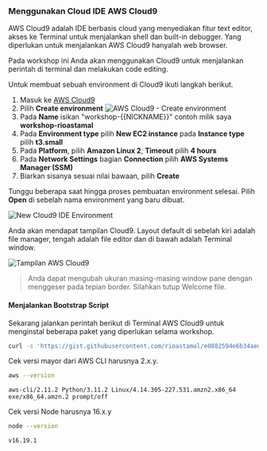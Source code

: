 ### Menggunakan Cloud IDE AWS Cloud9

AWS Cloud9 adalah IDE berbasis cloud yang menyediakan fitur text editor, akses ke Terminal untuk menjalankan shell dan built-in debugger. Yang diperlukan untuk menjalankan AWS Cloud9 hanyalah web browser.

Pada workshop ini Anda akan menggunakan Cloud9 untuk menjalankan perintah di terminal dan melakukan code editing.

Untuk membuat sebuah environment di Cloud9 ikuti langkah berikut.

1. Masuk ke [AWS Cloud9](https://console.aws.amazon.com/cloud9control/home)
2. Pilih **Create environment**
![AWS Cloud9 - Create environment](https://user-images.githubusercontent.com/469847/224514038-926afe2e-c4bf-4878-9aa4-f24c7655464f.png)
3. Pada **Name** isikan &quot;workshop-{{NICKNAME}}&quot; contoh milik saya **workshop-rioastamal**
4. Pada **Environment type** pilih **New EC2 instance** pada **Instance type** pilih **t3.small**
5. Pada **Platform**, pilih **Amazon Linux 2**, **Timeout** pilih **4 hours**
6. Pada **Network Settings** bagian **Connection** pilih **AWS Systems Manager (SSM)**
7. Biarkan sisanya sesuai nilai bawaan, pilih **Create**

Tunggu beberapa saat hingga proses pembuatan environment selesai. Pilih **Open** di sebelah nama environment yang baru dibuat.

![New Cloud9 IDE Environment](https://user-images.githubusercontent.com/469847/222607823-990285f8-ca16-49e4-8a40-707fed4935d8.png)

Anda akan mendapat tampilan Cloud9. Layout default di sebelah kiri adalah file manager, tengah adalah file editor dan di bawah adalah Terminal window.

![Tampilan AWS Cloud9](https://user-images.githubusercontent.com/469847/222608860-9fcc210e-06a1-4c4d-a897-b5dbf79163c0.png)

> Anda dapat mengubah ukuran masing-masing window pane dengan menggeser pada tepian border. Silahkan tutup Welcome file.

#### Menjalankan Bootstrap Script

Sekarang jalankan perintah berikut di Terminal AWS Cloud9 untuk menginstal beberapa paket yang diperlukan selama workshop.

```sh
curl -s 'https://gist.githubusercontent.com/rioastamal/e0882594e6b34aedf03a56a6efc0b7c0/raw/12af5c42f3468b284accc8222eab70d2a539db12/bootstrap-cloud9-workshop.sh' | bash
```

Cek versi mayor dari AWS CLI harusnya 2.x.y.

```sh
aws --version
```

```
aws-cli/2.11.2 Python/3.11.2 Linux/4.14.305-227.531.amzn2.x86_64 exe/x86_64.amzn.2 prompt/off
```

Cek versi Node harusnya 16.x.y

```sh
node --version
```

```
v16.19.1
```
